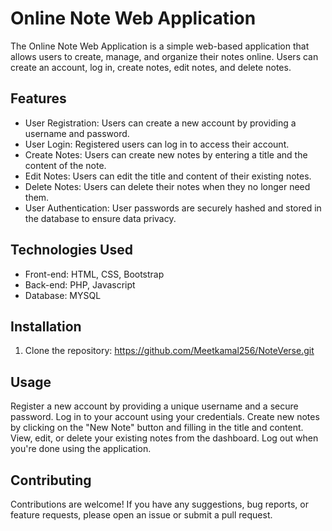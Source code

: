 # Online Note Web Application

The Online Note Web Application is a simple web-based application that allows users to create, manage, and organize their notes online. Users can create an account, log in, create notes, edit notes, and delete notes.

## Features

- User Registration: Users can create a new account by providing a username and password.
- User Login: Registered users can log in to access their account.
- Create Notes: Users can create new notes by entering a title and the content of the note.
- Edit Notes: Users can edit the title and content of their existing notes.
- Delete Notes: Users can delete their notes when they no longer need them.
- User Authentication: User passwords are securely hashed and stored in the database to ensure data privacy.

## Technologies Used

- Front-end: HTML, CSS, Bootstrap
- Back-end: PHP, Javascript
- Database: MYSQL

## Installation

1. Clone the repository:
   https://github.com/Meetkamal256/NoteVerse.git


## Usage
Register a new account by providing a unique username and a secure password.
Log in to your account using your credentials.
Create new notes by clicking on the "New Note" button and filling in the title and content.
View, edit, or delete your existing notes from the dashboard.
Log out when you're done using the application.

## Contributing
Contributions are welcome! If you have any suggestions, bug reports, or feature requests, please open an issue or submit a pull request.
